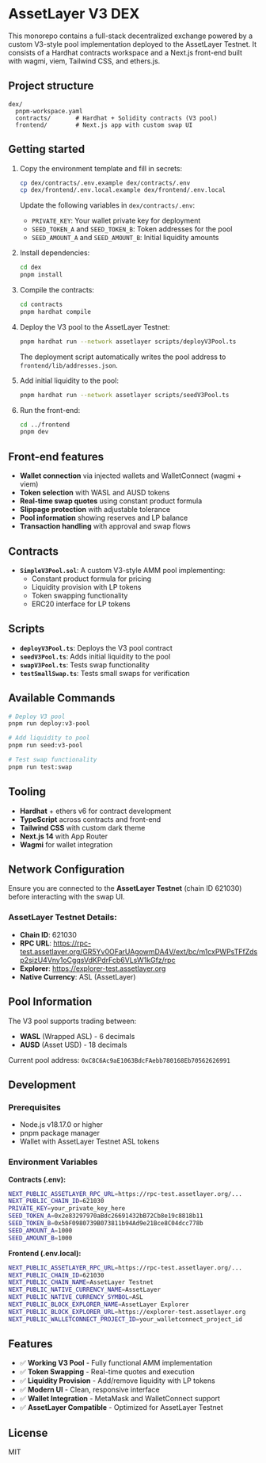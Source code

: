 # AssetLayer V3 DEX

This monorepo contains a full-stack decentralized exchange powered by a custom V3-style pool implementation deployed to the AssetLayer Testnet. It consists of a Hardhat contracts workspace and a Next.js front-end built with wagmi, viem, Tailwind CSS, and ethers.js.

## Project structure

```
dex/
  pnpm-workspace.yaml
  contracts/       # Hardhat + Solidity contracts (V3 pool)
  frontend/        # Next.js app with custom swap UI
```

## Getting started

1. Copy the environment template and fill in secrets:

   ```bash
   cp dex/contracts/.env.example dex/contracts/.env
   cp dex/frontend/.env.local.example dex/frontend/.env.local
   ```

   Update the following variables in `dex/contracts/.env`:
   - `PRIVATE_KEY`: Your wallet private key for deployment
   - `SEED_TOKEN_A` and `SEED_TOKEN_B`: Token addresses for the pool
   - `SEED_AMOUNT_A` and `SEED_AMOUNT_B`: Initial liquidity amounts

2. Install dependencies:

   ```bash
   cd dex
   pnpm install
   ```

3. Compile the contracts:

   ```bash
   cd contracts
   pnpm hardhat compile
   ```

4. Deploy the V3 pool to the AssetLayer Testnet:

   ```bash
   pnpm hardhat run --network assetlayer scripts/deployV3Pool.ts
   ```

   The deployment script automatically writes the pool address to `frontend/lib/addresses.json`.

5. Add initial liquidity to the pool:

   ```bash
   pnpm hardhat run --network assetlayer scripts/seedV3Pool.ts
   ```

6. Run the front-end:

   ```bash
   cd ../frontend
   pnpm dev
   ```

## Front-end features

- **Wallet connection** via injected wallets and WalletConnect (wagmi + viem)
- **Token selection** with WASL and AUSD tokens
- **Real-time swap quotes** using constant product formula
- **Slippage protection** with adjustable tolerance
- **Pool information** showing reserves and LP balance
- **Transaction handling** with approval and swap flows

## Contracts

- **`SimpleV3Pool.sol`**: A custom V3-style AMM pool implementing:
  - Constant product formula for pricing
  - Liquidity provision with LP tokens
  - Token swapping functionality
  - ERC20 interface for LP tokens

## Scripts

- **`deployV3Pool.ts`**: Deploys the V3 pool contract
- **`seedV3Pool.ts`**: Adds initial liquidity to the pool
- **`swapV3Pool.ts`**: Tests swap functionality
- **`testSmallSwap.ts`**: Tests small swaps for verification

## Available Commands

```bash
# Deploy V3 pool
pnpm run deploy:v3-pool

# Add liquidity to pool
pnpm run seed:v3-pool

# Test swap functionality
pnpm run test:swap
```

## Tooling

- **Hardhat** + ethers v6 for contract development
- **TypeScript** across contracts and front-end
- **Tailwind CSS** with custom dark theme
- **Next.js 14** with App Router
- **Wagmi** for wallet integration

## Network Configuration

Ensure you are connected to the **AssetLayer Testnet** (chain ID 621030) before interacting with the swap UI.

### AssetLayer Testnet Details:
- **Chain ID**: 621030
- **RPC URL**: https://rpc-test.assetlayer.org/GR5Yv0OFarUAgowmDA4V/ext/bc/m1cxPWPsTFfZdsp2sizU4Vny1oCgqsVdKPdrFcb6VLsW1kGfz/rpc
- **Explorer**: https://explorer-test.assetlayer.org
- **Native Currency**: ASL (AssetLayer)

## Pool Information

The V3 pool supports trading between:
- **WASL** (Wrapped ASL) - 6 decimals
- **AUSD** (Asset USD) - 18 decimals

Current pool address: `0xC8C6Ac9aE1063BdcFAebb780168Eb70562626991`

## Development

### Prerequisites
- Node.js v18.17.0 or higher
- pnpm package manager
- Wallet with AssetLayer Testnet ASL tokens

### Environment Variables

**Contracts (.env):**
```bash
NEXT_PUBLIC_ASSETLAYER_RPC_URL=https://rpc-test.assetlayer.org/...
NEXT_PUBLIC_CHAIN_ID=621030
PRIVATE_KEY=your_private_key_here
SEED_TOKEN_A=0x2e83297970aBdc26691432bB72Cb8e19c8818b11
SEED_TOKEN_B=0x5bF0980739B073811b94Ad9e21Bce8C04dcc778b
SEED_AMOUNT_A=1000
SEED_AMOUNT_B=1000
```

**Frontend (.env.local):**
```bash
NEXT_PUBLIC_ASSETLAYER_RPC_URL=https://rpc-test.assetlayer.org/...
NEXT_PUBLIC_CHAIN_ID=621030
NEXT_PUBLIC_CHAIN_NAME=AssetLayer Testnet
NEXT_PUBLIC_NATIVE_CURRENCY_NAME=AssetLayer
NEXT_PUBLIC_NATIVE_CURRENCY_SYMBOL=ASL
NEXT_PUBLIC_BLOCK_EXPLORER_NAME=AssetLayer Explorer
NEXT_PUBLIC_BLOCK_EXPLORER_URL=https://explorer-test.assetlayer.org
NEXT_PUBLIC_WALLETCONNECT_PROJECT_ID=your_walletconnect_project_id
```

## Features

- ✅ **Working V3 Pool** - Fully functional AMM implementation
- ✅ **Token Swapping** - Real-time quotes and execution
- ✅ **Liquidity Provision** - Add/remove liquidity with LP tokens
- ✅ **Modern UI** - Clean, responsive interface
- ✅ **Wallet Integration** - MetaMask and WalletConnect support
- ✅ **AssetLayer Compatible** - Optimized for AssetLayer Testnet

## License

MIT